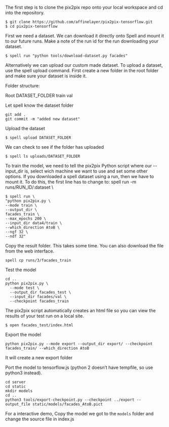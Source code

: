 The first step is to clone the pix2pix repo onto your local workspace and cd into the repository.
```
$ git clone https://github.com/affinelayer/pix2pix-tensorflow.git
$ cd pix2pix-tensorflow
```

First we need a dataset. We can download it directly onto Spell and mount it to our future runs. Make a note of the run id for the run downloading your dataset.
```
$ spell run "python tools/download-dataset.py facades"
```

Alternatively we can upload our custom made dataset. To upload a dataset, use the spell upload command. First create a new folder in the root folder and make sure your dataset is inside it.

Folder structure:

Root
    DATASET_FOLDER
       train
        val


Let spell know the dataset folder
```
git add .
git commit -m "added new dataset"
```

Upload the dataset
```
$ spell upload DATASET_FOLDER
```

We can check to see if the folder has uploaded
```
$ spell ls uploads/DATASET_FOLDER
```

To train the model, we need to tell the pix2pix Python script where our --input_dir is, select wich machine we want to use and set some other options. If you downloaded a spell dataset using a run, then we have to mount it. To do this, the first line has to change to: spell run -m runs/RUN_ID/:dataset \
```
$ spell run \
"python pix2pix.py \
--mode train \
--output_dir \
facades_train \
--max_epochs 200 \
--input_dir data4/train \
--which_direction AtoB \
--ngf 32 \
--ndf 32"
```

Copy the result folder. This takes some time. You can also download the file from the web interface.
```
spell cp runs/3/facades_train
```

Test the model
```
cd ..
python pix2pix.py \
  --mode test \
  --output_dir facades_test \
  --input_dir facades/val \
  --checkpoint facades_train
```

The pix2pix script automatically creates an html file so you can view the results of your test run on a local site.
```
$ open facades_test/index.html 
```

Export the model
```
python pix2pix.py --mode export --output_dir export/ --checkpoint facades_train/ --which_direction AtoB
```

It will create a new export folder

Port the model to tensorflow.js (python 2 doesn’t have tempfile, so use python3 instead).

```
cd server
cd static
mkdir models
cd ..
python3 tools/export-checkpoint.py --checkpoint ../export --output_file static/models/facades_AtoB.pict
```

For a interactive demo, Copy the model we got to the `models` folder and change the source file in index.js
